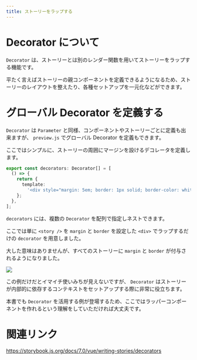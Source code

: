 ```yaml
---
title: ストーリーをラップする
---
```


# Decorator について

`Decorator` は、ストーリーとは別のレンダー関数を用いてストーリーをラップする機能です。

平たく言えばストーリーの親コンポーネントを定義できるようになるため、ストーリーのレイアウトを整えたり、各種セットアップを一元化などができます。

# グローバル Decorator を定義する

`Decorator` は `Parameter` と同様、コンポーネントやストーリーごとに定義も出来ますが、 `preview.js` でグローバル Decorator を定義もできます。

ここではシンプルに、ストーリーの周囲にマージンを設けるデコレータを定義します。

```ts:.storybook/preview.ts
export const decorators: Decorator[] = [
  () => {
    return {
      template:
        '<div style="margin: 5em; border: 1px solid; border-color: white"><story /></div>',
    };
  },
];
```

`decorators` には、複数の `Decorator` を配列で指定しネストできます。

ここでは単に `<story />` を `margin` と `border` を設定した `<div>` でラップするだけの `decorator` を用意しました。

大した意味はありませんが、すべてのストーリーに `margin` と `border` が付与されるようになりました。

![](https://storage.googleapis.com/zenn-user-upload/3c02a8632a4f-20221227.png)

この例だけだとイマイチ使いみちが見えないですが、 `Decorator` はストーリーが内部的に依存するコンテキストをセットアップする際に非常に役立ちます。

本書でも `Decorator` を活用する例が登場するため、ここではラッパーコンポーネントを作れるという理解をしていただければ大丈夫です。

# 関連リンク

https://storybook.js.org/docs/7.0/vue/writing-stories/decorators